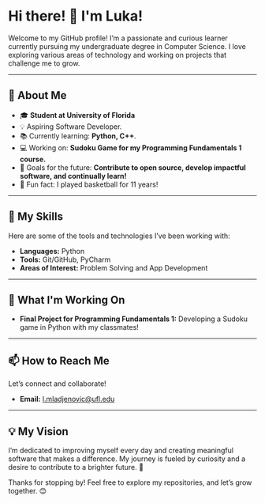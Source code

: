 # Hi there! 👋 I'm Luka!  

Welcome to my GitHub profile! I’m a passionate and curious learner currently pursuing my undergraduate degree in Computer Science. I love exploring various areas of technology and working on projects that challenge me to grow.

---

## 🌟 About Me
- 🎓 **Student at University of Florida**  
- 💡 Aspiring Software Developer.  
- 📚 Currently learning: **Python, C++**.  
- 💻 Working on: **Sudoku Game for my Programming Fundamentals 1 course.**  
- 🎯 Goals for the future: **Contribute to open source, develop impactful software, and continually learn!**  
- 🏀 Fun fact: I played basketball for 11 years!  

---

## 🚀 My Skills
Here are some of the tools and technologies I’ve been working with:  
- **Languages:** Python  
- **Tools:** Git/GitHub, PyCharm
- **Areas of Interest:** Problem Solving and App Development 

---

## 🌱 What I'm Working On  
- **Final Project for Programming Fundamentals 1:** Developing a Sudoku game in Python with my classmates!
 
---

## 📫 How to Reach Me  
Let’s connect and collaborate!  
- **Email:** l.mladjenovic@ufl.edu

---

## 💡 My Vision  
I’m dedicated to improving myself every day and creating meaningful software that makes a difference. My journey is fueled by curiosity and a desire to contribute to a brighter future. 🚀  

Thanks for stopping by! Feel free to explore my repositories, and let’s grow together. 😊  
